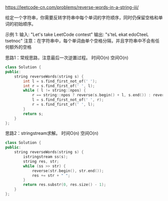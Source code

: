 https://leetcode-cn.com/problems/reverse-words-in-a-string-iii/

给定一个字符串，你需要反转字符串中每个单词的字符顺序，同时仍保留空格和单词的初始顺序。

示例 1:
输入: "Let's take LeetCode contest"
输出: "s'teL ekat edoCteeL tsetnoc" 
注意：在字符串中，每个单词由单个空格分隔，并且字符串中不会有任何额外的空格

思路1：常规思路，注意最后一次逆置过程。  时间O(n) 空间O(n)
```cpp
class Solution {
public:
    string reverseWords(string s) {
        int l = s.find_first_not_of(' ');
        int r = s.find_first_of(' ', l);
        while ( l != string::npos) {
            r == string::npos ? reverse(s.begin() + l, s.end()) : reverse(s.begin() + l, s.begin() + r);
            l = s.find_first_not_of(' ', r);
            r = s.find_first_of(' ', l);
        }
        return s;
    }
};
```

思路2：stringstream求解。  时间O(n) 空间O(n)

```cpp
class Solution {
public:
    string reverseWords(string s) {
        istringstream ss(s);
        string res, str;
        while (ss >> str) {
            reverse(str.begin(), str.end());
            res += str + " ";
        }
        return res.substr(0, res.size() - 1);
    }
};
```


